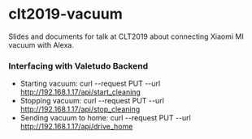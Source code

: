 # clt2019-vacuum
Slides and documents for talk at CLT2019 about connecting Xiaomi MI vacuum with Alexa.


### Interfacing with Valetudo Backend ###

 * Starting vacuum: curl --request PUT --url http://192.168.1.17/api/start_cleaning
 * Stopping vacuum: curl --request PUT --url http://192.168.1.17/api/stop_cleaning
 * Sending vacuum to home: curl --request PUT --url http://192.168.1.17/api/drive_home
